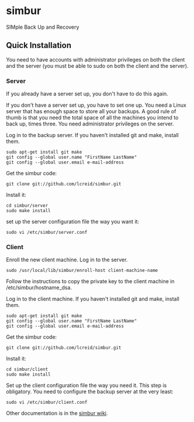# simbur

SIMple Back Up and Recovery

## Quick Installation
You need to have accounts with administrator privileges on both the client and the server (you must be able to sudo
on both the client and the server).

### Server
If you already have a server set up, you don't have to do this again.

If you don't have a server set up, you have to set one up. You need a Linux server
that has enough space to store all your backups. A good rule of thumb is that you need the total space of all the
machines you intend to back up, times three. You need administrator privileges on the server.

Log in to the backup server. If you haven't installed git and make, install them.
```
sudo apt-get install git make
git config --global user.name "FirstName LastName"
git config --global user.email e-mail-address
```
Get the simbur code:

    git clone git://github.com/lcreid/simbur.git

Install it:

    cd simbur/server
    sudo make install

set up the server configuration file the way you want it:

    sudo vi /etc/simbur/server.conf

### Client
Enroll the new client machine. Log in to the server.

    sudo /usr/local/lib/simbur/enroll-host client-machine-name

Follow the instructions to copy the private key to the client machine in /etc/simbur/hostname_dsa.

Log in to the client machine. If you haven't installed git and make, install them.
```
sudo apt-get install git make
git config --global user.name "FirstName LastName"
git config --global user.email e-mail-address
```
Get the simbur code:

    git clone git://github.com/lcreid/simbur.git

Install it:
```
cd simbur/client
sudo make install
```
Set up the client configuration file the way you need it. This step is obligatory. You need to configure the 
backup server at the very least:

    sudo vi /etc/simbur/client.conf

Other documentation is in the [simbur wiki](https://github.com/lcreid/simbur/wiki).
